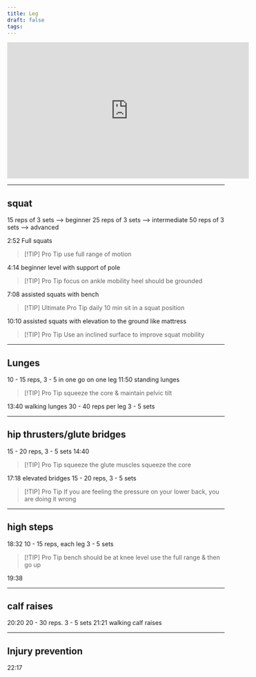 ```yaml
---
title: Leg
draft: false
tags:
---
```

<iframe width="560" height="315" src="https://www.youtube.com/embed/97SW57QlHwQ?si=TL7t8CztTFyL_6pR" title="YouTube video player" frameborder="0" allow="accelerometer; autoplay; clipboard-write; encrypted-media; gyroscope; picture-in-picture; web-share" referrerpolicy="strict-origin-when-cross-origin" allowfullscreen></iframe>

---
## squat

15 reps of 3 sets --> beginner
25 reps of 3 sets --> intermediate
50 reps of 3 sets --> advanced

2:52 Full squats 

> [!TIP] Pro Tip
>use full range of motion

4:14 beginner level with support of pole

> [!TIP] Pro Tip 
>focus on ankle mobility
>heel should be grounded

7:08 assisted squats with bench


> [!TIP] Ultimate Pro Tip
>daily 10 min sit in a squat position

10:10 assisted squats with elevation to the ground like mattress

> [!TIP] Pro Tip
>Use an inclined surface to improve squat mobility

---
## Lunges

10 - 15 reps, 3 - 5 in one go on one leg
11:50 standing lunges 

> [!TIP] Pro Tip
>squeeze the core & maintain pelvic tilt

13:40 walking lunges 30 - 40 reps per leg 3 - 5 sets

---
## hip thrusters/glute bridges

15 - 20 reps, 3 - 5 sets
14:40

> [!TIP] Pro Tip
>squeeze the glute muscles
>squeeze the core

17:18 elevated bridges 15 - 20 reps, 3 - 5 sets

> [!TIP] Pro Tip
> If you are feeling the pressure on your lower back, you are doing it wrong

---
## high steps

18:32 10 - 15 reps, each leg 3 - 5 sets

> [!TIP] Pro Tip
> bench should be at knee level
> use the full range & then go up

19:38

---
## calf raises

20:20 20 - 30 reps. 3 - 5 sets
21:21 walking calf raises

---
## Injury prevention

22:17